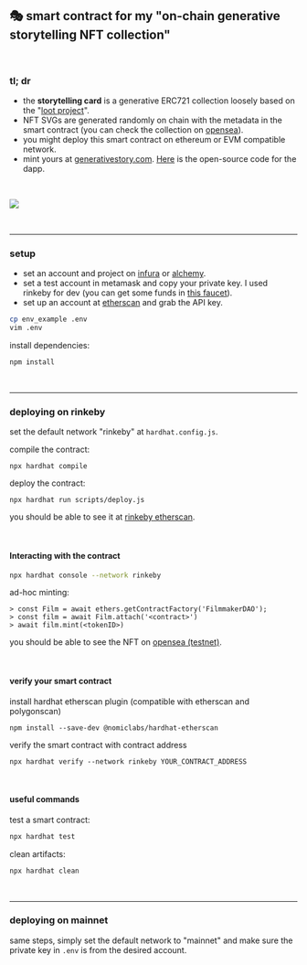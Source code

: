 ## 🎭 smart contract for my "on-chain generative storytelling NFT collection"

<br>

### tl; dr

* the **storytelling card** is a generative ERC721 collection loosely based on the "[loot project](https://www.lootproject.com/)".
* NFT SVGs are generated randomly on chain with the metadata in the smart contract (you can check the collection on [opensea](https://opensea.io/collection/storyteller-card)).
* you might deploy this smart contract on ethereum or EVM compatible network.
* mint yours at [generativestory.com](https://www.generativestory.com/). [Here](https://github.com/go-outside-labs/dapp) is the open-source code for the dapp.
 
<br>

![](https://user-images.githubusercontent.com/1130416/208617568-8c0ece72-27ba-434e-bef6-8534c6e0ef81.png)



<br>


---

### setup

* set an account and project on [infura](https://infura.io/dashboard) or [alchemy](https://dashboard.alchemyapi.io/).
* set a test account in metamask and copy your private key. I used rinkeby for dev (you can get some funds in [this faucet](https://faucet.rinkeby.io/)).
* set up an account at [etherscan](https://etherscan.io/) and grab the API key.

```bash
cp env_example .env
vim .env
```

install dependencies:

```bash
npm install
```

<br>


---

### deploying on rinkeby

set the default network "rinkeby" at `hardhat.config.js`.

compile the contract:

```shell
npx hardhat compile
```

deploy the contract:

```
npx hardhat run scripts/deploy.js
```

you should be able to see it at [rinkeby etherscan](https://rinkeby.etherscan.io/).

<br>

#### Interacting with the contract

```bash
npx hardhat console --network rinkeby
```

ad-hoc minting:

```
> const Film = await ethers.getContractFactory('FilmmakerDAO');
> const film = await Film.attach('<contract>')
> await film.mint(<tokenID>)
```

you should be able to see the NFT on [opensea (testnet)](https://testnets.opensea.io/account).

<br>

#### verify your smart contract

install hardhat etherscan plugin (compatible with etherscan and polygonscan)

```
npm install --save-dev @nomiclabs/hardhat-etherscan
```

verify the smart contract with contract address

```
npx hardhat verify --network rinkeby YOUR_CONTRACT_ADDRESS
```

<br>


#### useful commands

test a smart contract:

```bash
npx hardhat test
```

clean artifacts:

```bash
npx hardhat clean
```
<br>


---

### deploying on mainnet

same steps, simply set the default network to "mainnet" and make sure the private key in `.env` is from the desired account.


